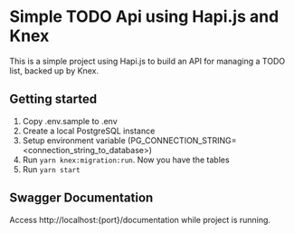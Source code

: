 # Simple TODO Api using Hapi.js and Knex

This is a simple project using Hapi.js to build an API for managing a TODO list, backed up by Knex.

## Getting started

1. Copy .env.sample to .env
2. Create a local PostgreSQL instance
3. Setup environment variable (PG_CONNECTION_STRING=<connection_string_to_database>)
4. Run ```yarn knex:migration:run```. Now you have the tables
5. Run ```yarn start```

## Swagger Documentation
Access http://localhost:{port}/documentation while project is running.
